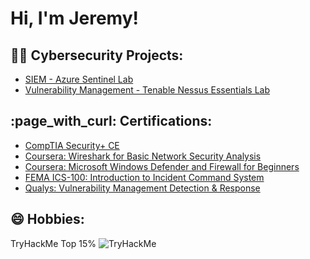 <h1>Hi, I'm Jeremy!</h1>

<h2>👨‍💻 Cybersecurity Projects:</h2>

  - [SIEM - Azure Sentinel Lab](https://github.com/jeremyayala1/SIEM-AzureSentinelLab)
  - [Vulnerability Management - Tenable Nessus Essentials Lab](https://github.com/jeremyayala1/VulnerabilityManagement-Nessus)

<h2>:page_with_curl: Certifications:</h2>

  - [CompTIA Security+ CE](https://www.certmetrics.com/comptia/public/verification.aspx?code=Y2N7PQ69GZ60VFSB)
  - [Coursera: Wireshark for Basic Network Security Analysis](https://coursera.org/share/7bded545d0833afe56459d28259db6f9)
  - [Coursera: Microsoft Windows Defender and Firewall for Beginners](https://coursera.org/share/41f2ae75d8f9eedc7a810548e81ae231)
  - [FEMA ICS-100: Introduction to Incident Command System](https://github.com/jeremyayala1/Certificates/blob/main/FEMA-ICS100.pdf)
  - [Qualys: Vulnerability Management Detection & Response](https://github.com/jeremyayala1/Certificates/blob/main/qualysvmdr.pdf)

<h2>😄 Hobbies:</h2>
  TryHackMe Top 15% <img src="https://tryhackme-badges.s3.amazonaws.com/atomicjay.png" alt="TryHackMe">


<!--
<h2> 🤳 Connect with me:</h2>

[<img align="left" alt="JoshMadakor | YouTube" width="22px" src="https://cdn.jsdelivr.net/npm/simple-icons@v3/icons/youtube.svg" />][youtube]
[<img align="left" alt="JoshMadakor | Twitter" width="22px" src="https://cdn.jsdelivr.net/npm/simple-icons@v3/icons/twitter.svg" />][twitter]
[<img align="left" alt="JoshMadakor | LinkedIn" width="22px" src="https://cdn.jsdelivr.net/npm/simple-icons@v3/icons/linkedin.svg" />][linkedin]
[<img align="left" alt="JoshMadakor | Instagram" width="22px" src="https://cdn.jsdelivr.net/npm/simple-icons@v3/icons/instagram.svg" />][instagram]

[twitter]: https://twitter.com/joshmadakor
[youtube]: https://www.youtube.com/c/joshmadakor
[instagram]: https://www.instagram.com/joshmadakor/
[linkedin]: https://linkedin.com/in/joshmadakor

-->

<!--
**joshmadakor1/joshmadakor1** is a ✨ _special_ ✨ repository because its `README.md` (this file) appears on your GitHub profile.

Here are some ideas to get you started:

- 🔭 I’m currently working on ...
- 🌱 I’m currently learning ...
- 👯 I’m looking to collaborate on ...
- 🤔 I’m looking for help with ...
- 💬 Ask me about ...
- 📫 How to reach me: ...
- 😄 Pronouns: ...
- ⚡ Fun fact: ...
-->

